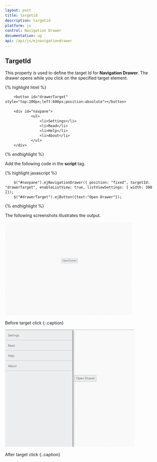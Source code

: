 ```yaml
---
layout: post
title: targetid
description: targetid
platform: js
control: Navigation Drawer
documentation: ug
api: /api/js/ejnavigationdrawer
---
```


## TargetId

This property is used to define the target Id for **Navigation Drawer**. The drawer opens while you click on the specified target element.

{% highlight html %}

        <button id="drawerTarget" style="top:200px;left:600px;position:absolute"></button>
        
        <div id="navpane">
                <ul>
                    <li>Settings</li>
                    <li>Read</li>
                    <li>Help</li>
                    <li>About</li>
                </ul>
        </div>
        
{% endhighlight %}

Add the following code in the **script** tag.

{% highlight javascript %}
    
        $("#navpane").ejNavigationDrawer({ position: "fixed", targetId: "drawerTarget", enableListView: true, listViewSettings: { width: 300 }});
        $("#drawerTarget").ejButton({text:"Open Drawer"});
 
{% endhighlight %}

The following screenshots illustrates the output.

![](targetid_images\targetid_img1.png)

Before target click
{:.caption}



![](targetid_images\targetid_img2.png)

After target click
{:.caption}

